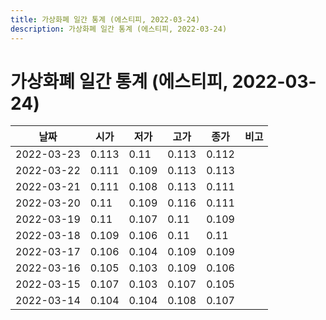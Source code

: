 ```yaml
---
title: 가상화폐 일간 통계 (에스티피, 2022-03-24)
description: 가상화폐 일간 통계 (에스티피, 2022-03-24)
---
```



가상화폐 일간 통계 (에스티피, 2022-03-24)
===

|날짜|시가|저가|고가|종가|비고|
|--|--|--|--|--|--|
|2022-03-23|0.113|0.11|0.113|0.112|    |
|2022-03-22|0.111|0.109|0.113|0.113|    |
|2022-03-21|0.111|0.108|0.113|0.111|    |
|2022-03-20|0.11|0.109|0.116|0.111|    |
|2022-03-19|0.11|0.107|0.11|0.109|    |
|2022-03-18|0.109|0.106|0.11|0.11|    |
|2022-03-17|0.106|0.104|0.109|0.109|    |
|2022-03-16|0.105|0.103|0.109|0.106|    |
|2022-03-15|0.107|0.103|0.107|0.105|    |
|2022-03-14|0.104|0.104|0.108|0.107|    |

